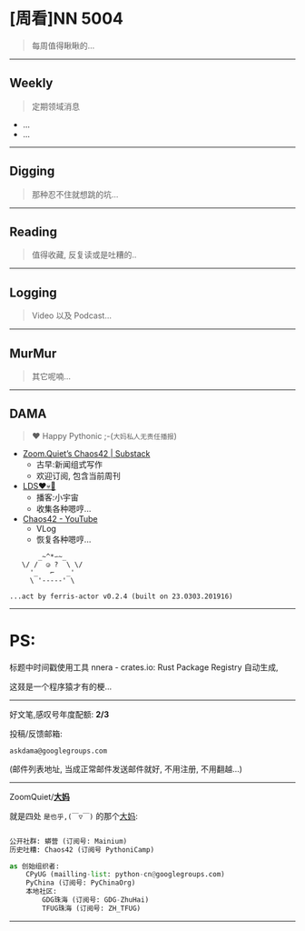 # [周看]NN 5004
> 每周值得瞅瞅的...

-----------------------------------------
## Weekly
> 定期领域消息

- ...
- ...

-----------------------------------------
## Digging
> 那种忍不住就想跳的坑...





-----------------------------------------
## Reading
> 值得收藏, 反复读或是吐糟的..





-----------------------------------------
## Logging
> Video 以及 Podcast...


-----------------------------------------
## MurMur
> 其它呢喃...



-----------------------------------------
## DAMA
> ❤️ Happy Pythonic ;-(`大妈私人无责任播报`)



- [Zoom\.Quiet’s Chaos42 \| Substack](https://zoomquiet.substack.com/)
    + 古早:新闻组式写作
    + 欢迎订阅, 包含当前周刊
- [LDS❤️💀🤖](LDS42.PODCAST.XYZ)
    + 播客:小宇宙
    + 收集各种嗯哼...
- [Chaos42 - YouTube](https://www.youtube.com/watch?v=fPQ6piLqMXE&list=PLToFpvpg6EgRo6naYOp-BX4So-DxOCne8&index=1)
    + VLog
    + 恢复各种嗯哼...





```
       _~^*∽~_
   \/ /  ◶ ?  \ \/
     '_   ⌐   _'
     \ '-----' \

...act by ferris-actor v0.2.4 (built on 23.0303.201916)
```


-----------------------------------------
# PS:

标题中时间戳使用工具 nnera - crates.io: Rust Package Registry 自动生成,

这叕是一个程序猿才有的梗...


-------------

好文笔,感叹号年度配额: **2/3**

投稿/反馈邮箱:

    askdama@googlegroups.com

(邮件列表地址, 
当成正常邮件发送邮件就好, 不用注册, 不用翻越...)


-------------

ZoomQuiet/**[大妈](https://mp.weixin.qq.com/s/N5TuRRbF558D4Q90XdDA7g)**

就是四处 `是也乎,(￣▽￣)` 的那个[大妈](https://mp.weixin.qq.com/s/N5TuRRbF558D4Q90XdDA7g):



```python

公开社群: 蟒营 (订阅号: Mainium)
历史吐糟: Chaos42 (订阅号 PythoniCamp)

as 创始组织者:
    CPyUG (mailling-list: python-cn@googlegroups.com)
    PyChina (订阅号: PyChinaOrg)
    本地社区: 
        GDG珠海 (订阅号: GDG-ZhuHai)
        TFUG珠海 (订阅号: ZH_TFUG)
```

-------------





